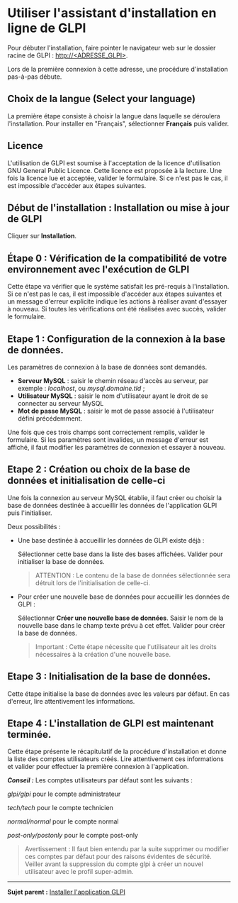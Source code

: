 Utiliser l'assistant d'installation en ligne de GLPI
====================================================

Pour débuter l'installation, faire pointer le navigateur web sur le dossier racine de GLPI :
[http://<ADRESSE\_GLPI\>](http://<ADRESSE_GLPI>).

Lors de la première connexion à cette adresse, une procédure d'installation pas-à-pas débute.

Choix de la langue (Select your language)
-----------------------------------------

La première étape consiste à choisir la langue dans laquelle se déroulera l'installation. Pour installer en "Français", sélectionner **Français** puis valider.

Licence
-------

L'utilisation de GLPI est soumise à l'acceptation de la licence d'utilisation GNU General Public Licence. Cette licence est proposée à la lecture. Une fois la licence lue et acceptée, valider le formulaire.
Si ce n'est pas le cas, il est impossible d'accéder aux étapes suivantes.

Début de l'installation : Installation ou mise à jour de GLPI
-------------------------------------------------------------

Cliquer sur **Installation**.

Étape 0 : Vérification de la compatibilité de votre environnement avec l'exécution de GLPI
------------------------------------------------------------------------------------------

Cette étape va vérifier que le système satisfait les pré-requis à l'installation. Si ce n'est pas le cas, il est impossible d'accéder aux étapes suivantes et un message d'erreur explicite indique les actions à
réaliser avant d'essayer à nouveau. Si toutes les vérifications ont été réalisées avec succès, valider le formulaire.

Etape 1 : Configuration de la connexion à la base de données.
-------------------------------------------------------------

Les paramètres de connexion à la base de données sont demandés.

-   **Serveur MySQL** : saisir le chemin réseau d'accès au serveur, 
    par exemple : *localhost*, ou *mysql.domaine.tld* ;
-   **Utilisateur MySQL** : saisir le nom d'utilisateur ayant le droit de se connecter au serveur MySQL
-   **Mot de passe MySQL** : saisir le mot de passe associé à l'utilisateur défini précédemment.

Une fois que ces trois champs sont correctement remplis, valider le formulaire. Si les paramètres sont invalides, un message d'erreur est affiché, il faut modifier les paramètres de connexion et essayer à
nouveau.

Etape 2 : Création ou choix de la base de données et initialisation de celle-ci
-------------------------------------------------------------------------------

Une fois la connexion au serveur MySQL établie, il faut créer ou choisir la base de données destinée à accueillir les données de l'application GLPI puis l'initialiser.

Deux possibilités :

-   Une base destinée à accueillir les données de GLPI existe déjà :

    Sélectionner cette base dans la liste des bases affichées. 
    Valider pour initialiser la base de données.

    > ATTENTION :
    Le contenu de la base de données sélectionnée sera détruit lors de l'initialisation de celle-ci.

-   Pour créer une nouvelle base de données pour accueillir les données de GLPI :

    Sélectionner **Créer une nouvelle base de données**. 
    Saisir le nom de la nouvelle base dans le champ texte prévu à cet effet. 
    Valider pour créer la base de données.

    > Important : Cette étape nécessite que l'utilisateur ait les droits nécessaires à la création d'une nouvelle base.

Etape 3 : Initialisation de la base de données.
-----------------------------------------------

Cette étape initialise la base de données avec les valeurs par défaut.
En cas d'erreur, lire attentivement les informations.

Etape 4 : L'installation de GLPI est maintenant terminée.
---------------------------------------------------------

Cette étape présente le récapitulatif de la procédure d'installation et donne la liste des comptes utilisateurs créés. Lire attentivement ces informations et valider pour effectuer la première connexion à
l'application.

***Conseil :*** Les comptes utilisateurs par défaut sont les suivants :

*glpi/glpi* pour le compte administrateur

*tech/tech* pour le compte technicien

*normal/normal* pour le compte normal

*post-only/postonly* pour le compte post-only

> Avertissement : Il faut bien entendu par la suite supprimer ou modifier ces comptes par défaut pour des raisons évidentes de sécurité. Veiller avant la suppression du compte glpi à créer un nouvel utilisateur avec le profil super-admin.

----------------------

**Sujet parent :** [Installer l'application GLPI](index.php?fr/2_premiers_pas_avec_GLPI/02_deployer_GLPI/03_installer_l'application.md)

